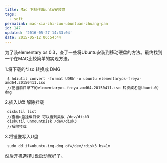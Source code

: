 ```yaml
---
title: Mac 下制作Ubuntu安装盘
tags:
  - soft
permalink: mac-xia-zhi-zuo-ubuntuan-zhuang-pan
id: 147
updated: '2016-05-27 14:33:04'
date: 2015-05-12 06:54:44
---
```


为了装elementary os 0.3，查了一些将Ubuntu安装到移动硬盘的方法。最终找到一个在MAC比较简单的实现方法。

1.将下载的*.iso 转换成 DMG

     $ hdiutil convert -format UDRW -o ubuntu elementaryos-freya-amd64.20150411.iso
     //把当前目录下的elementaryos-freya-amd64.20150411.iso 转换成名位Ubuntu的dmg

2.插入U盘 解除挂载

     diskutil list
     //查看u盘挂载目录 可以看到类似 /dev/disk3
     diskutil unmountDisk /dev/disk3
     //解除挂载
3.将镜像写入U盘

     sudo dd if=ubuntu.img.dmg of=/dev/rdisk3 bs=1m

然后开机选择U盘启动就好了。
